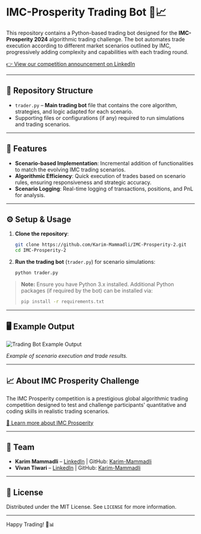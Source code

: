 # IMC-Prosperity Trading Bot 🐍📈

This repository contains a Python-based trading bot designed for the **IMC-Prosperity 2024** algorithmic trading challenge. The bot automates trade execution according to different market scenarios outlined by IMC, progressively adding complexity and capabilities with each trading round.

[👉 View our competition announcement on LinkedIn](https://www.linkedin.com/posts/karimmammadli_imcprosperity2024-algorithmictrading-manualtrading-activity-7207066724762882051-2WBb?utm_source=share&utm_medium=member_desktop&rcm=ACoAADkQZ8YB_CyQQ88rYWfGCA2VRIfFiXyxGC4)

---

## 📂 Repository Structure

- `trader.py` – **Main trading bot** file that contains the core algorithm, strategies, and logic adapted for each scenario.
- Supporting files or configurations (if any) required to run simulations and trading scenarios.

---

## 🚀 Features

- **Scenario-based Implementation**: Incremental addition of functionalities to match the evolving IMC trading scenarios.
- **Algorithmic Efficiency**: Quick execution of trades based on scenario rules, ensuring responsiveness and strategic accuracy.
- **Scenario Logging**: Real-time logging of transactions, positions, and PnL for analysis.

---

## ⚙️ Setup & Usage

1. **Clone the repository**:
    ```bash
    git clone https://github.com/Karim-Mammadli/IMC-Prosperity-2.git
    cd IMC-Prosperity-2
    ```

2. **Run the trading bot** (`trader.py`) for scenario simulations:
    ```bash
    python trader.py
    ```

> **Note:** Ensure you have Python 3.x installed. Additional Python packages (if required by the bot) can be installed via:
> ```bash
> pip install -r requirements.txt
> ```

---

## 🖥️ Example Output

![Trading Bot Example Output](https://github.com/Karim-Mammadli/IMC-Prosperity-2/assets/70446293/18dec140-3d71-413e-bfe9-68a382385552)

*Example of scenario execution and trade results.*

---

## 📈 About IMC Prosperity Challenge

The IMC Prosperity competition is a prestigious global algorithmic trading competition designed to test and challenge participants' quantitative and coding skills in realistic trading scenarios.

[🔗 Learn more about IMC Prosperity](https://imc.com/prosperity/)

---

## 👥 Team

- **Karim Mammadli** – [LinkedIn](https://www.linkedin.com/in/karimmammadli/) | GitHub: [Karim-Mammadli](https://github.com/Karim-Mammadli)
- **Vivan Tiwari** – [LinkedIn](https://www.linkedin.com/in/tiwari42/) | GitHub: [Karim-Mammadli](https://github.com/VTiwari42)

---

## 📜 License

Distributed under the MIT License. See `LICENSE` for more information.

---

Happy Trading! 🚀📊
